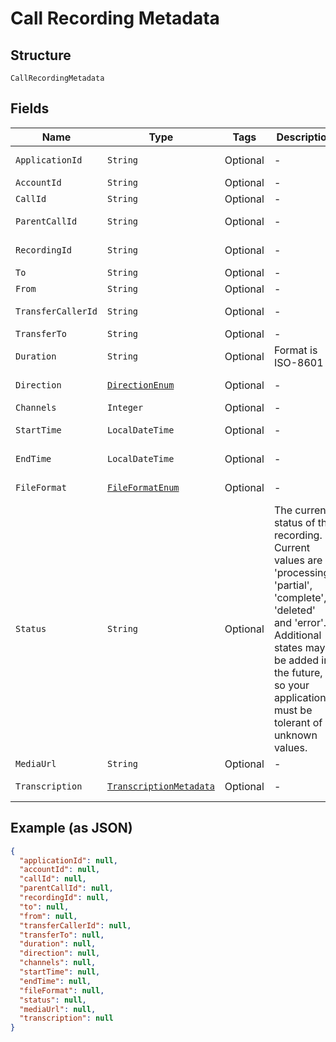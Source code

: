 
# Call Recording Metadata

## Structure

`CallRecordingMetadata`

## Fields

| Name | Type | Tags | Description | Getter | Setter |
|  --- | --- | --- | --- | --- | --- |
| `ApplicationId` | `String` | Optional | - | String getApplicationId() | setApplicationId(String applicationId) |
| `AccountId` | `String` | Optional | - | String getAccountId() | setAccountId(String accountId) |
| `CallId` | `String` | Optional | - | String getCallId() | setCallId(String callId) |
| `ParentCallId` | `String` | Optional | - | String getParentCallId() | setParentCallId(String parentCallId) |
| `RecordingId` | `String` | Optional | - | String getRecordingId() | setRecordingId(String recordingId) |
| `To` | `String` | Optional | - | String getTo() | setTo(String to) |
| `From` | `String` | Optional | - | String getFrom() | setFrom(String from) |
| `TransferCallerId` | `String` | Optional | - | String getTransferCallerId() | setTransferCallerId(String transferCallerId) |
| `TransferTo` | `String` | Optional | - | String getTransferTo() | setTransferTo(String transferTo) |
| `Duration` | `String` | Optional | Format is ISO-8601 | String getDuration() | setDuration(String duration) |
| `Direction` | [`DirectionEnum`](/doc/Voice/models/direction-enum.md) | Optional | - | DirectionEnum getDirection() | setDirection(DirectionEnum direction) |
| `Channels` | `Integer` | Optional | - | Integer getChannels() | setChannels(Integer channels) |
| `StartTime` | `LocalDateTime` | Optional | - | LocalDateTime getStartTime() | setStartTime(LocalDateTime startTime) |
| `EndTime` | `LocalDateTime` | Optional | - | LocalDateTime getEndTime() | setEndTime(LocalDateTime endTime) |
| `FileFormat` | [`FileFormatEnum`](/doc/Voice/models/file-format-enum.md) | Optional | - | FileFormatEnum getFileFormat() | setFileFormat(FileFormatEnum fileFormat) |
| `Status` | `String` | Optional | The current status of the recording. Current values are 'processing', 'partial', 'complete', 'deleted' and 'error'. Additional states may be added in the future, so your application must be tolerant of unknown values. | String getStatus() | setStatus(String status) |
| `MediaUrl` | `String` | Optional | - | String getMediaUrl() | setMediaUrl(String mediaUrl) |
| `Transcription` | [`TranscriptionMetadata`](/doc/Voice/models/transcription-metadata.md) | Optional | - | TranscriptionMetadata getTranscription() | setTranscription(TranscriptionMetadata transcription) |

## Example (as JSON)

```json
{
  "applicationId": null,
  "accountId": null,
  "callId": null,
  "parentCallId": null,
  "recordingId": null,
  "to": null,
  "from": null,
  "transferCallerId": null,
  "transferTo": null,
  "duration": null,
  "direction": null,
  "channels": null,
  "startTime": null,
  "endTime": null,
  "fileFormat": null,
  "status": null,
  "mediaUrl": null,
  "transcription": null
}
```

